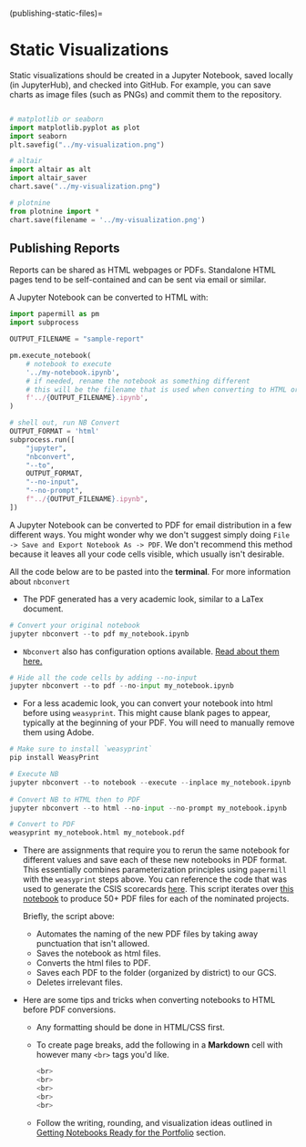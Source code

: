 (publishing-static-files)=

# Static Visualizations

Static visualizations should be created in a Jupyter Notebook, saved locally
(in JupyterHub), and checked into GitHub. For example, you can save charts
as image files (such as PNGs) and commit them to the repository.

```python

# matplotlib or seaborn
import matplotlib.pyplot as plot
import seaborn
plt.savefig("../my-visualization.png")

# altair
import altair as alt
import altair_saver
chart.save("../my-visualization.png")

# plotnine
from plotnine import *
chart.save(filename = '../my-visualization.png')
```

## Publishing Reports

Reports can be shared as HTML webpages or PDFs. Standalone HTML pages tend
to be self-contained and can be sent via email or similar.

A Jupyter Notebook can be converted to HTML with:

```python
import papermill as pm
import subprocess

OUTPUT_FILENAME = "sample-report"

pm.execute_notebook(
    # notebook to execute
    '../my-notebook.ipynb',
    # if needed, rename the notebook as something different
    # this will be the filename that is used when converting to HTML or PDF
    f'../{OUTPUT_FILENAME}.ipynb',
)

# shell out, run NB Convert
OUTPUT_FORMAT = 'html'
subprocess.run([
    "jupyter",
    "nbconvert",
    "--to",
    OUTPUT_FORMAT,
    "--no-input",
    "--no-prompt",
    f"../{OUTPUT_FILENAME}.ipynb",
])
```

A Jupyter Notebook can be converted to PDF for email distribution in a few different ways. You might wonder why we don't suggest simply doing  `File -> Save and Export Notebook As -> PDF`. We don't recommend this method because it leaves all your code cells visible, which usually isn't desirable.

All the code below are to be pasted into the <b>terminal</b>. For more information about `nbconvert`

- The PDF generated has a very academic look, similar to a LaTex document.

```python
# Convert your original notebook
jupyter nbconvert --to pdf my_notebook.ipynb
```

- `Nbconvert` also has configuration options available. [Read about them here.](https://nbconvert.readthedocs.io/en/latest/config_options.html)

```python
# Hide all the code cells by adding --no-input
jupyter nbconvert --to pdf --no-input my_notebook.ipynb
```

- For a less academic look, you can convert your notebook into html before using `weasyprint`. This might cause blank pages to appear, typically at the beginning of your PDF. You will need to manually remove them using Adobe.

```python
# Make sure to install `weasyprint`
pip install WeasyPrint

# Execute NB
jupyter nbconvert --to notebook --execute --inplace my_notebook.ipynb
    
# Convert NB to HTML then to PDF
jupyter nbconvert --to html --no-input --no-prompt my_notebook.ipynb

# Convert to PDF
weasyprint my_notebook.html my_notebook.pdf
```

- There are assignments that require you to rerun the same notebook for different values and save each of these new notebooks in PDF format. This  essentially combines parameterization principles using `papermill`  with the `weasyprint` steps above. You can reference the code that was used to generate the CSIS scorecards [here](https://github.com/cal-itp/csis-metrics/blob/main/project_prioritization/metrics_summaries/run_papermill.py). This script iterates over [this notebook](https://github.com/cal-itp/csis-metrics/blob/main/project_prioritization/metrics_summaries/sb1_scorecard.ipynb) to produce 50+ PDF files for each of the nominated projects.

  Briefly, the script above:

  - Automates the naming of the new PDF files by taking away punctuation that isn't allowed.
  - Saves the notebook as html files.
  - Converts the html files to PDF.
  - Saves each PDF to the folder (organized by district) to our GCS.
  - Deletes irrelevant files.

- Here are some tips and tricks when converting notebooks to HTML before PDF conversions.

  - Any formatting should be done in HTML/CSS first.

  - To create page breaks, add the following in a <b>Markdown</b> cell with however many `<br>` tags you'd like.

    ```python
    <br>
    <br>
    <br>
    <br>
    <br>
    ```

  - Follow the writing, rounding, and visualization ideas outlined in [Getting Notebooks Ready for the Portfolio](https://docs.calitp.org/data-infra/publishing/sections/4_notebooks_styling.html) section.

